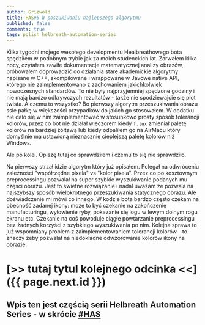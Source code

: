 ```yaml
---
author: Grizwold
title: HAS#5 W poszukiwaniu najlepszego algorytmu
published: false
comments: true
tags: polish helbreath-automation-series
---
```


Kilka tygodni mojego wesołego developmentu Healbreathowego bota spędziłem w podobnym trybie jak za moich studenckich lat. 
Zarwałem kilka nocy, czytałem zawiłe dokumentacje matematycznej analizy obrazów, próbowałem doprowadzić do działania 
stare akademickie algorytmy napisane w C++, skompilowane i wrappowane w Javowe native API, którego nie zaimplementowano 
z zachowaniem jakichkolwiek nowoczesnych standardów. To nie były najprzyjemniej spędzone godziny i nie mają bardzo odkrywczych 
rezultatów - także nie spodziewajcie się plot twista. A czemu to wszystko? Bo pierwszy algorytm przeszukiwania obrazu ssie 
pałkę w większości przypadków do jakich go stosowałem. W dodatku nie dało się w nim zaimplementować w stosunkowo prosty 
sposób tolerancji kolorów, przez co bot nie działał wieczorem kiedy `f.lux` zmieniał paletę kolorów na bardziej żółtawą 
lub kiedy odpaliłem go na AirMacu który domyślnie ma ustawioną nieznacznie cieplejszą paletę kolorów niż Windows. 

Ale po kolei. Opiszę tutaj co sprawdziłem i czemu to się nie sprawdziło.

Na pierwszy strzał idzie algorytm który już opisałem. Polegał na odwróceniu zależności "współrzędne pixela" vs "kolor pixela".
Przez co po kosztownym preprocessingu pozwalał na super szybkie wyszukiwanie podanych mu części obrazu. Jest to świetne
rozwiązanie i nadal uważam że pozwala na najszybszy sposób wielokrotnego przeszukiwania statycznego obrazu. Ale doświadczenie
mi mówi co innego. W kodzie bota bardzo często czekam na obecność zadanej ikony: może to być czekanie na zakończenie 
manufacturingu, wyłowienie ryby, pokazanie się logu w lewym dolnym rogu ekranu etc. Czekanie na coś powoduje ciągłe 
powtarzanie preprocessingu bez żadnych korzyści z szybkiego wyszukiwania po nim. Kolejna sprawa to już wspomniany problem
z zaimplementowaniem tolerancji kolorów - to znaczy żeby pozwalał na niedokładne odwzorowanie kolorów ikony na obrazie. 

# [>> tutaj tytul kolejnego odcinka <<]({{ page.next.id }}) 
## Wpis ten jest częścią serii Helbreath Automation Series - w skrócie <a href="/tags#helbreath-automation-series">#HAS</a>
